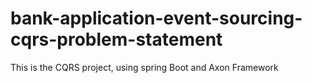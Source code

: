 # bank-application-event-sourcing-cqrs-problem-statement
This is the CQRS project, using spring Boot and Axon Framework
